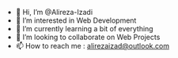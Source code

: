 - 👋 Hi, I’m @Alireza-Izadi
- 👀 I’m interested in Web Development
- 🌱 I’m currently learning a bit of everything
- 💞️ I’m looking to collaborate on Web Projects
- 📫 How to reach me : alirezaizad@outlook.com


